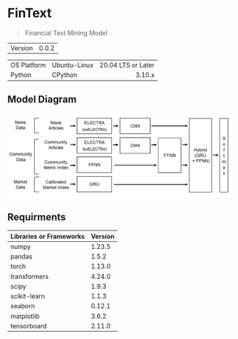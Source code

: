 # FinText

> Financial Text Mining Model

|||
|-|-|
|Version|0.0.2|

||||
|-|-|-:|
|OS Platform|Ubuntu-Linux|20.04 LTS or Later|
|Python|CPython|3.10.x|

## Model Diagram
![](./docs/NLP%20Architecture.png)

## Requirments
|Libraries or Frameworks|Version|
|-|-|
|numpy|1.23.5|
|pandas|1.5.2|
|torch|1.13.0|
|transformers|4.24.0|
|scipy|1.9.3|
|scikit-learn|1.1.3|
|seaborn|0.12.1|
|matplotlib|3.6.2|
|tensorboard|2.11.0|